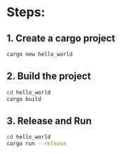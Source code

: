 # Steps: 

## 1. Create a cargo project
```bash
cargo new hello_world
```
## 2. Build the project
```bash
cd hello_world
cargo build
```
## 3. Release and Run 

```bash
cd hello_world
cargo run --release
```
